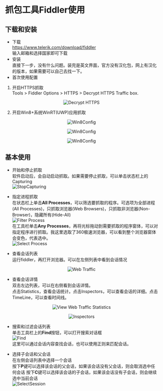 ﻿# 抓包工具Fiddler使用

## 下载和安装
* 下载   
https://www.telerik.com/download/fiddler   
输入邮箱和选择国家即可下载
* 安装   
直接下一步，没有什么问题。装完是英文界面，官方没有汉化包，网上有汉化的版本，如果需要可以自己去找一下。
* 首次使用配置  
1. 开启HTTPS抓取  
Tools > Fiddler Options > HTTPS > Decrypt HTTPS Traffic box.

<p align="center">
 <img align="center" alt="Decrypt HTTPS" src="doc/DecryptHTTPSTrafficOption.png" />
</p>

2. 开启Win8+系统WinRT(UWP)应用抓取  

<p align="center">
 <img align="center" alt="Win8Config" src="doc/Win8Config.png" />
</p>

<p align="center">
 <img align="center" alt="Win8Config" src="doc/Win8Config_2.png" />
</p>

<p align="center">
 <img align="center" alt="Win8Config" src="doc/Win8Config_3.png" />
</p>

## 基本使用
* 开始和停止抓取  
  软件启动后，会自动启动抓取。如果需要停止抓取，可以单击状态栏上的Capturing  
![StopCapturing](doc/StopCapturing.png)

* 指定进程抓取  
在状态栏上单击**All Processes**，可以筛选要抓取的程序。可选项为全部进程(All Processes)，只抓取浏览器(Web Browsers)，只抓取非浏览器(Non-Browser)，隐藏所有(Hide-All)  
![Filter Process](doc/FilterProcess.png)  
 在工具栏单击**Any Processes**，再将光标拖动到需要抓取的程序窗体，可以对指定程序进行抓取。我这里选取了360极速浏览器，可以看到整个浏览器窗体会变色，代表选中。  
![Select Process](doc/SelectProcess.png)  
  
* 查看会话列表  
运行fiddler，再打开浏览器。可以在左侧列表中看到会话情况
<p align="center">
 <img align="center" alt="Web Traffic" src="doc/WebTraffic.png" />
</p>

* 查看会话详情  
双击左边列表，可以在右侧看到会话详情。  
点击Statistics，查看会话统计。点击Inspectors，可以查看会话的详细。点击TimeLine，可以查看时间线。

<p align="center">
 <img align="center" alt="View Web Traffic Statistics" src="doc/WebTrafficStatistics.png" />
</p>

<p align="center">
 <img align="center" alt="Inspectors" src="doc/Inspectors.png" />
</p>

* 搜索和过滤会话列表  
单击工具栏上的**Find**按钮，可以打开搜索对话框  
![Find](doc/Find.png)  
这里可以通过会话内容查找会话，也可以使用正则来匹配会话。

* 选择子会话和父会话  
  在左侧会话列表中选择一个会话  
  按下**P**键可以选择该会话的父会话，如果该会话没有父会话，则会取消选中任何会话
  按下**C**键可以选择该会话的子会话，如果该会话没有子会话，则会继续选中当前会话  
  ![SelectSession](doc/SelectChildSession.png)
